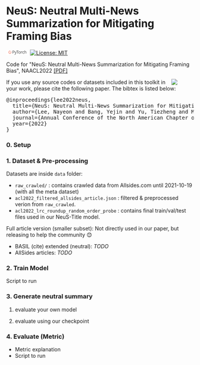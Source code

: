 # NeuS: Neutral Multi-News Summarization for Mitigating Framing Bias

 <img src="img/pytorch-logo-dark.png" width="12%"> [![License: MIT](https://img.shields.io/badge/License-MIT-yellow.svg)](https://opensource.org/licenses/MIT) 

Code for "NeuS: Neutral Multi-News Summarization for Mitigating Framing Bias", NAACL2022 [\[PDF\]](https://arxiv.org/pdf/2204.04902.pdf)

<img align="right" src="img/HKUST.jpg" width="12%">

If you use any source codes or datasets included in this toolkit in your work, please cite the following paper. The bibtex is listed below:
<pre>
@inproceedings{lee2022neus,
  title={NeuS: Neutral Multi-News Summarization for Mitigating Framing Bias},
  author={Lee, Nayeon and Bang, Yejin and Yu, Tiezheng and Madotto, Andrea and Fung, Pascale},
  journal={Annual Conference of the North American Chapter of the Association for Computational Linguistics (NAACL)},
  year={2022}
}
</pre>

### 0. Setup


### 1. Dataset & Pre-processing
Datasets are inside `data` folder:
* `raw_crawled/` : contains crawled data from Allsides.com until 2021-10-19 (with all the meta dataset)
* `acl2022_filtered_allsides_article.json` : filtered & preprocessed verion from `raw_crawled`. 
* `acl2022_lrc_roundup_random_order_probe` : contains final train/val/test files used in our NeuS-Title model. 


Full article version (smaller subset): Not directly used in our paper, but releasing to help the community :blush:
* BASIL (cite) extended (neutral): *TODO*
* AllSides articles: *TODO*

### 2. Train Model
Script to run

### 3. Generate neutral summary
1. evaluate your own model


2. evaluate using our checkpoint



### 4. Evaluate (Metric)
- Metric explanation
- Script to run 
